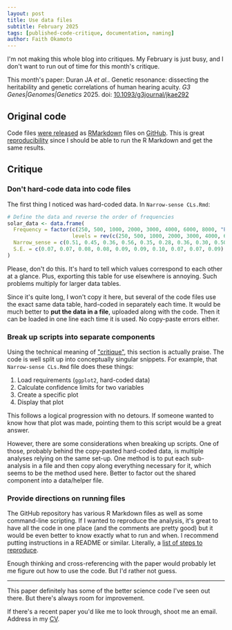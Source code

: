 ```yaml
---
layout: post
title: Use data files
subtitle: February 2025
tags: [published-code-critique, documentation, naming]
author: Faith Okamoto
---
```


I'm not making this whole blog into critiques. My February is just busy, and I
don't want to run out of time for this month's critique.

This month's paper: 
Duran JA *et al.*. Genetic resonance: dissecting the heritability and genetic correlations of human hearing acuity. *G3 Genes|Genomes|Genetics* 2025. doi:
[10.1093/g3journal/jkae292][DOI]

## Original code

Code files [were released][DataAvailability] as [RMarkdown][RMarkdown] files on
[GitHub][Code]. This is great [reproducibility][ReproduceBlog] since I should be
able to run the R Markdown and get the same results.

## Critique

### Don't hard-code data into code files

The first thing I noticed was hard-coded data. In `Narrow-sense CLs.Rmd`:

```r
# Define the data and reverse the order of frequencies
solar_data <- data.frame(
  Frequency = factor(c(250, 500, 1000, 2000, 3000, 4000, 6000, 8000, "PTA", "HFA"), 
                     levels = rev(c(250, 500, 1000, 2000, 3000, 4000, 6000, 8000, "PTA", "HFA"))),
  Narrow_sense = c(0.51, 0.45, 0.36, 0.56, 0.35, 0.28, 0.36, 0.30, 0.50, 0.37),
  S.E. = c(0.07, 0.07, 0.08, 0.08, 0.09, 0.09, 0.10, 0.07, 0.07, 0.09)
)
```

Please, don't do this. It's hard to tell which values correspond to each other
at a glance. Plus, exporting this table for use elsewhere is annoying. Such
problems multiply for larger data tables.

Since it's quite long, I won't copy it here, but several of the code files use
the exact same data table, hard-coded in separately each time. It would be much
better to **put the data in a file**, uploaded along with the code. Then it can
be loaded in one line each time it is used. No copy-paste errors either.

### Break up scripts into separate components

Using the technical meaning of ["critique"][Critique], this section is actually
praise. The code is well split up into conceptually singular snippets. For
example, that `Narrow-sense CLs.Rmd` file does these things:

1. Load requirements (`ggplot2`, hard-coded data)
2. Calculate confidence limits for two variables
3. Create a specific plot
4. Display that plot

This follows a logical progression with no detours. If someone wanted to know
how that plot was made, pointing them to this script would be a great answer.

However, there are some considerations when breaking up scripts. One of those,
probably behind the copy-pasted hard-coded data, is multiple analyses relying on
the same set-up. One method is to put each sub-analysis in a file and then copy 
along everything necessary for it, which seems to be the method used here.
Better to factor out the shared component into a data/helper file.

### Provide directions on running files

The GitHub repository has various R Markdown files as well as some command-line
scripting. If I wanted to reproduce the analysis, it's great to have all the
code in one place (and the comments are pretty good) but it would be even better
to know exactly what to run and when. I recommend putting instructions in a
README or similar. Literally, a [list of steps to reproduce][ReproduceBlog].

Enough thinking and cross-referencing with the paper would probably let me
figure out how to use the code. But I'd rather not guess.

----

This paper definitely has some of the better science code I've seen out there.
But there's always room for improvement.

If there's a recent paper you'd like me to look through, shoot me an email.
Address in my [CV][CV].

[CV]: https://faithokamoto.github.io/cv/
[Code]: https://github.com/FishingNerd/hearing_acuity
[Critique]: https://www.britannica.com/dictionary/critique
[DataAvailability]: https://academic.oup.com/g3journal/article/15/2/jkae292/7921919#502820597
[DOI]: https://doi.org/10.1093/g3journal/jkae292
[ReproduceBlog]: https://faithokamoto.github.io/2025-01-25-reproduce-your-work/
[RMarkdown]: https://rmarkdown.rstudio.com/